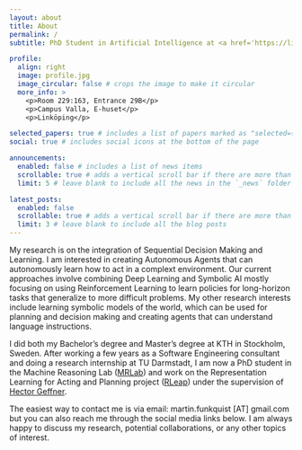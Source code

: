 ```yaml
---
layout: about
title: About
permalink: /
subtitle: PhD Student in Artificial Intelligence at <a href='https://liu.se/'>Linköping University</a>

profile:
  align: right
  image: profile.jpg
  image_circular: false # crops the image to make it circular
  more_info: >
    <p>Room 229:163, Entrance 29B</p>
    <p>Campus Valla, E-huset</p>
    <p>Linköping</p>

selected_papers: true # includes a list of papers marked as "selected={true}"
social: true # includes social icons at the bottom of the page

announcements:
  enabled: false # includes a list of news items
  scrollable: true # adds a vertical scroll bar if there are more than 3 news items
  limit: 5 # leave blank to include all the news in the `_news` folder

latest_posts:
  enabled: false
  scrollable: true # adds a vertical scroll bar if there are more than 3 new posts items
  limit: 3 # leave blank to include all the blog posts
---
```


My research is on the integration of Sequential Decision Making and Learning. I am interested in creating Autonomous Agents that can autonomously learn how to act in a complext environment. Our current approaches involve combining Deep Learning and Symbolic AI mostly focusing on using Reinforcement Learning to learn policies for long-horizon tasks that generalize to more difficult problems. My other research interests include learning symbolic models of the world, which can be used for planning and decision making and creating agents that can understand language instructions.

I did both my Bachelor’s degree and Master’s degree at KTH in Stockholm, Sweden. After working a few years as a Software Engineering consultant and doing a research internship at TU Darmstadt, I am now a PhD student in the Machine Reasoning Lab (<a href="https://mrlab.ai/index.html">MRLab</a>) and work on the Representation Learning for Acting and Planning project (<a href="https://rleap-project.github.io/">RLeap</a>) under the supervision of <a href="https://ml.rwth-aachen.de/~hector.geffner/">Hector Geffner</a>.

The easiest way to contact me is via email: martin.funkquist [AT] gmail.com but you can also reach me through the social media links below. I am always happy to discuss my research, potential collaborations, or any other topics of interest.

<!-- Put your address / P.O. box / other info right below your picture. You can also disable any of these elements by editing `profile` property of the YAML header of your `_pages/about.md`. Edit `_bibliography/papers.bib` and Jekyll will render your [publications page](/al-folio/publications/) automatically. -->

<!-- Link to your social media connections, too. This theme is set up to use [Font Awesome icons](https://fontawesome.com/) and [Academicons](https://jpswalsh.github.io/academicons/), like the ones below. Add your Facebook, Twitter, LinkedIn, Google Scholar, or just disable all of them. -->

